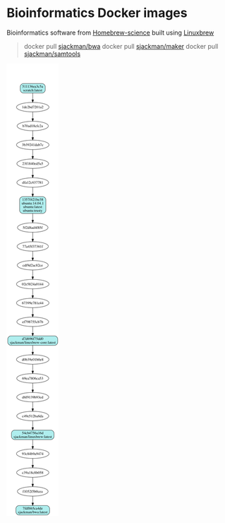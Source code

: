 Bioinformatics Docker images
================================================================================

Bioinformatics software from [Homebrew-science][] built using [Linuxbrew][]

[Homebrew-science]: https://github.com/Homebrew/homebrew-science
[Linuxbrew]: http://brew.sh/linuxbrew/

> docker pull [sjackman/bwa](bwa/README.md)
> docker pull [sjackman/maker](maker/README.md)
> docker pull [sjackman/samtools](samtools/README.md)

![Docker images](docker-images.png)

